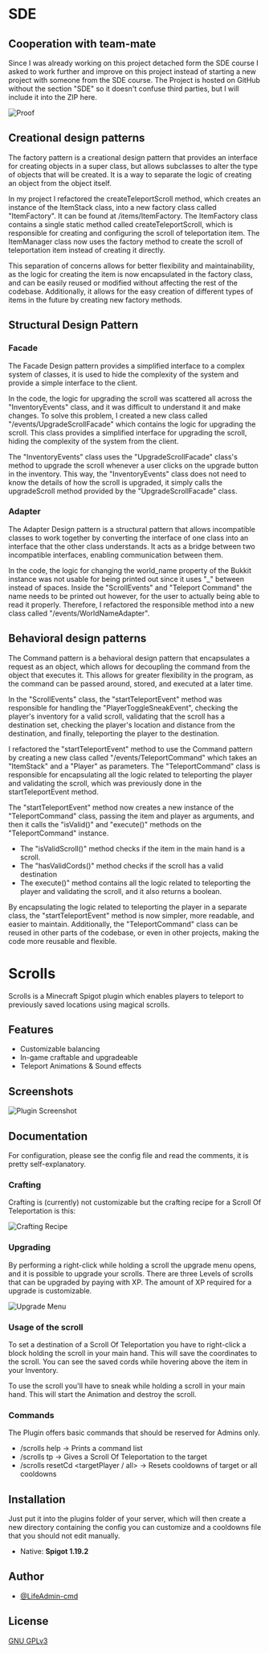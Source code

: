 
# SDE

## Cooperation with team-mate

Since I was already working on this project detached form the SDE course I asked to work further and improve on this project instead of starting a new project with someone from the SDE course. The Project is hosted on GitHub without the section "SDE" so it doesn't confuse third parties, but I will include it into the ZIP here.

![Proof](https://i.ibb.co/n1PhRMx/Screenshot-from-2023-01-20-15-59-09.png)

## Creational design patterns

The factory pattern is a creational design pattern that provides an interface for creating objects in a super class, but allows subclasses to alter the type of objects that will be created. It is a way to separate the logic of creating an object from the object itself.

In my project I refactored the createTeleportScroll method, which creates an instance of the ItemStack class, into a new factory class called "ItemFactory". It can be found at /items/ItemFactory. The ItemFactory class contains a single static method called createTeleportScroll, which is responsible for creating and configuring the scroll of teleportation item. The ItemManager class now uses the factory method to create the scroll of teleportation item instead of creating it directly.

This separation of concerns allows for better flexibility and maintainability, as the logic for creating the item is now encapsulated in the factory class, and can be easily reused or modified without affecting the rest of the codebase. Additionally, it allows for the easy creation of different types of items in the future by creating new factory methods.

## Structural Design Pattern

### Facade

The Facade Design pattern provides a simplified interface to a complex system of classes, it is used to hide the complexity of the system and provide a simple interface to the client.

In the code, the logic for upgrading the scroll was scattered all across the "InventoryEvents" class, and it was difficult to understand it and make changes. To solve this problem, I created a new class called "/events/UpgradeScrollFacade" which contains the logic for upgrading the scroll. This class provides a simplified interface for upgrading the scroll, hiding the complexity of the system from the client.

The "InventoryEvents" class uses the "UpgradeScrollFacade" class's method to upgrade the scroll whenever a user clicks on the upgrade button in the inventory. This way, the "InventoryEvents" class does not need to know the details of how the scroll is upgraded, it simply calls the upgradeScroll method provided by the "UpgradeScrollFacade" class.

### Adapter

The Adapter Design pattern is a structural pattern that allows incompatible classes to work together by converting the interface of one class into an interface that the other class understands. It acts as a bridge between two incompatible interfaces, enabling communication between them.

In the code, the logic for changing the world_name property of the Bukkit instance was not usable for being printed out since it uses "_" between instead of spaces. Inside the "ScrollEvents" and "Teleport Command" the name needs to be printed out however, for the user to actually being able to read it properly. Therefore, I refactored the responsible method into a new class called "/events/WorldNameAdapter".

## Behavioral design patterns

The Command pattern is a behavioral design pattern that encapsulates a request as an object, which allows for decoupling the command from the object that executes it. This allows for greater flexibility in the program, as the command can be passed around, stored, and executed at a later time.

In the "ScrollEvents" class, the "startTeleportEvent" method was responsible for handling the "PlayerToggleSneakEvent", checking the player's inventory for a valid scroll, validating that the scroll has a destination set, checking the player's location and distance from the destination, and finally, teleporting the player to the destination.

I refactored the "startTeleportEvent" method to use the Command pattern by creating a new class called "/events/TeleportCommand" which takes an "ItemStack" and a "Player" as parameters. The "TeleportCommand" class is responsible for encapsulating all the logic related to teleporting the player and validating the scroll, which was previously done in the startTeleportEvent method.

The "startTeleportEvent" method now creates a new instance of the "TeleportCommand" class, passing the item and player as arguments, and then it calls the "isValid()" and "execute()" methods on the "TeleportCommand" instance.

- The "isValidScroll()" method checks if the item in the main hand is a scroll.
- The "hasValidCords()" method checks if the scroll has a valid destination
- The execute()" method contains all the logic related to teleporting the player and validating the scroll, and it also returns a boolean.

By encapsulating the logic related to teleporting the player in a separate class, the "startTeleportEvent" method is now simpler, more readable, and easier to maintain. Additionally, the "TeleportCommand" class can be reused in other parts of the codebase, or even in other projects, making the code more reusable and flexible.

# Scrolls

Scrolls is a Minecraft Spigot plugin which enables players to teleport to previously saved locations using magical scrolls.

## Features

- Customizable balancing
- In-game craftable and upgradeable
- Teleport Animations & Sound effects


## Screenshots

![Plugin Screenshot](https://i.ibb.co/hHSFwXg/2023-01-20-14-50-42.png)

## Documentation

For configuration, please see the config file and read the comments, it is pretty self-explanatory.

### Crafting

Crafting is (currently) not customizable but the crafting recipe for a Scroll Of Teleportation is this:

![Crafting Recipe](https://i.ibb.co/tmk3g96/crafting-grid.png)

### Upgrading
By performing a right-click while holding a scroll the upgrade menu opens, and it is possible to upgrade your scrolls. There are three Levels of scrolls that can be upgraded by paying with XP. The amount of XP required for a upgrade is customizable.

![Upgrade Menu](https://i.ibb.co/6yB4BRk/2023-01-20-15-20-20.png)

### Usage of the scroll

To set a destination of a Scroll Of Teleportation you have to right-click a block holding the scroll in your main hand. This will save the coordinates to the scroll. You can see the saved cords while hovering above the item in your Inventory.

To use the scroll you'll have to sneak while holding a scroll in your main hand. This will start the Animation and destroy the scroll.

### Commands

The Plugin offers basic commands that should be reserved for Admins only.

* /scrolls help -> Prints a command list
* /scrolls tp <levelOfScroll> <targetPlayer> -> Gives a Scroll Of Teleportation to the target
* /scrolls resetCd <targetPlayer / all> -> Resets cooldowns of target or all cooldowns
## Installation

Just put it into the plugins folder of your server, which will then create a new directory containing the config you can customize and a cooldowns file that you should not edit manually.

* Native: **Spigot 1.19.2**

## Author

- [@LifeAdmin-cmd](https://www.github.com/lifeadmin-cmd)


## License

[GNU GPLv3](https://choosealicense.com/licenses/gpl-3.0/#)

